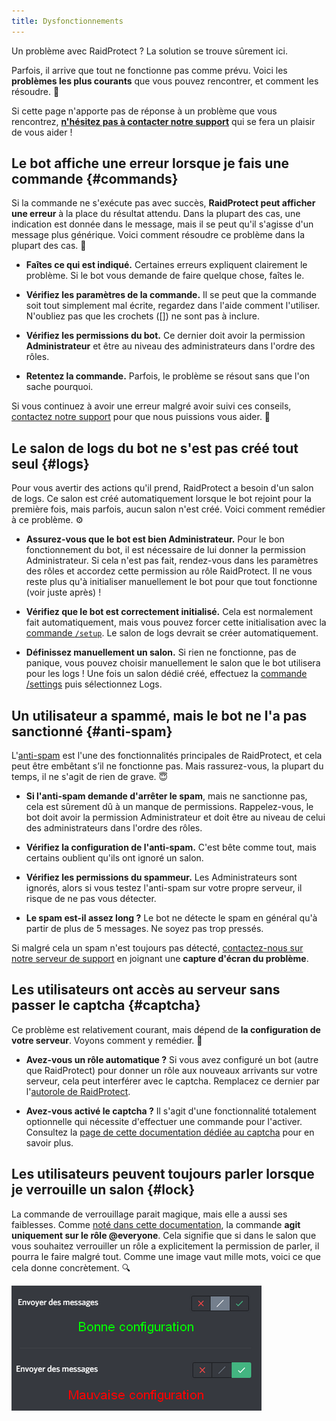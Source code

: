 ```yaml
---
title: Dysfonctionnements
---
```


Un problème avec RaidProtect ? La solution se trouve sûrement ici.

Parfois, il arrive que tout ne fonctionne pas comme prévu. Voici les **problèmes les plus courants** que vous pouvez rencontrer, et comment les résoudre. 🤗 

Si cette page n'apporte pas de réponse à un problème que vous rencontrez, [**n'hésitez pas à contacter notre support**](https://raidprotect.bot/discord) qui se fera un plaisir de vous aider !

## Le bot affiche une erreur lorsque je fais une commande {#commands}

Si la commande ne s'exécute pas avec succès, **RaidProtect peut afficher une erreur** à la place du résultat attendu. Dans la plupart des cas, une indication est donnée dans le message, mais il se peut qu'il s'agisse d'un message plus générique. Voici comment résoudre ce problème dans la plupart des cas. 🧐 

- **Faîtes ce qui est indiqué.** Certaines erreurs expliquent clairement le problème. Si le bot vous demande de faire quelque chose, faîtes le.

- **Vérifiez les paramètres de la commande.** Il se peut que la commande soit tout simplement mal écrite, regardez dans l'aide comment l'utiliser. N'oubliez pas que les crochets ([]) ne sont pas à inclure.

- **Vérifiez les permissions du bot.** Ce dernier doit avoir la permission **Administrateur** et être au niveau des administrateurs dans l'ordre des rôles.

- **Retentez la commande.** Parfois, le problème se résout sans que l'on sache pourquoi.

Si vous continuez à avoir une erreur malgré avoir suivi ces conseils, [contactez notre support](https://raidprotect.bot/discord) pour que nous puissions vous aider. 🤝 

## Le salon de logs du bot ne s'est pas créé tout seul {#logs}

Pour vous avertir des actions qu'il prend, RaidProtect a besoin d'un salon de logs. Ce salon est créé automatiquement lorsque le bot rejoint pour la première fois, mais parfois, aucun salon n'est créé. Voici comment remédier à ce problème. ⚙️ 

- **Assurez-vous que le bot est bien Administrateur.** Pour le bon fonctionnement du bot, il est nécessaire de lui donner la permission Administrateur. Si cela n'est pas fait, rendez-vous dans les paramètres des rôles et accordez cette permission au rôle RaidProtect. Il ne vous reste plus qu'à initialiser manuellement le bot pour que tout fonctionne (voir juste après) !

- **Vérifiez que le bot est correctement initialisé.** Cela est normalement fait automatiquement, mais vous pouvez forcer cette initialisation avec la [commande `/setup`](../setup.md#install). Le salon de logs devrait se créer automatiquement.

- **Définissez manuellement un salon.** Si rien ne fonctionne, pas de panique, vous pouvez choisir manuellement le salon que le bot utilisera pour les logs ! Une fois un salon dédié créé, effectuez la [commande /settings](../setup.md#settings) puis sélectionnez Logs.

## Un utilisateur a spammé, mais le bot ne l'a pas sanctionné {#anti-spam}

L'[anti-spam](../features/anti-spam.mdx) est l'une des fonctionnalités principales de RaidProtect, et cela peut être embêtant s’il ne fonctionne pas. Mais rassurez-vous, la plupart du temps, il ne s'agit de rien de grave. 😇 

- **Si l'anti-spam demande d'arrêter le spam**, mais ne sanctionne pas, cela est sûrement dû à un manque de permissions. Rappelez-vous, le bot doit avoir la permission Administrateur et doit être au niveau de celui des administrateurs dans l'ordre des rôles.

- **Vérifiez la configuration de l'anti-spam.** C'est bête comme tout, mais certains oublient qu'ils ont ignoré un salon.

- **Vérifiez les permissions du spammeur.** Les Administrateurs sont ignorés, alors si vous testez l'anti-spam sur votre propre serveur, il risque de ne pas vous détecter.

- **Le spam est-il assez long ?** Le bot ne détecte le spam en général qu'à partir de plus de 5 messages. Ne soyez pas trop pressés.

Si malgré cela un spam n'est toujours pas détecté, [contactez-nous sur notre serveur de support](https://raidprotect.bot/discord) en joignant une **capture d'écran du problème**.

## Les utilisateurs ont accès au serveur sans passer le captcha {#captcha}

Ce problème est relativement courant, mais dépend de **la configuration de votre serveur**. Voyons comment y remédier. 🏥 

- **Avez-vous un rôle automatique ?** Si vous avez configuré un bot (autre que RaidProtect) pour donner un rôle aux nouveaux arrivants sur votre serveur, cela peut interférer avec le captcha. Remplacez ce dernier par l'[autorole de RaidProtect](../features/captcha.md#autorole). 

- **Avez-vous activé le captcha ?** Il s'agit d'une fonctionnalité totalement optionnelle qui nécessite d'effectuer une commande pour l'activer. Consultez la [page de cette documentation dédiée au captcha](../features/captcha.md#config) pour en savoir plus.

## Les utilisateurs peuvent toujours parler lorsque je verrouille un salon {#lock}

La commande de verrouillage parait magique, mais elle a aussi ses faiblesses. Comme [noté dans cette documentation](../features/channel-lock.md#lock), la commande **agit uniquement sur le rôle @everyone**. Cela signifie que si dans le salon que vous souhaitez verrouiller un rôle a explicitement la permission de parler, il pourra le faire malgré tout. Comme une image vaut mille mots, voici ce que cela donne concrètement. 🔍 

![Capture d'écran configuration verrouillage de salon](../assets/lock-channel-messages-raidprotect.png)